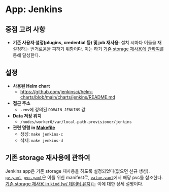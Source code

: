 # App: Jenkins

## 중점 고려 사항
- **기존 사용자 설정(plugins, credential 등) 및 job 재사용**: 설치 시마다 이들을 재설정하는 번거로움을 피하기 위함이다. 이는 하기 [기존 storage 재사용에 관하여](#기존-storage-재사용에-관하여)를 통해 달성한다.

## 설정
- **사용된 Helm chart**
  - https://github.com/jenkinsci/helm-charts/blob/main/charts/jenkins/README.md
- **접근 주소**
  - `.env`에 정의된 `DOMAIN_JENKINS` 값
- **Data 저장 위치**
  - `/nodes/worker0/var/local-path-provisioner/jenkins`
- **관련 명령 in [Makefile](../../Makefile)**
  - 생성: `make jenkins-c`
  - 삭제: `make jenkins-d`

## 기존 storage 재사용에 관하여
Jenkins app은 기존 storage 재사용을 하도록 설정되었다(없으면 신규 생성). [`pv.yaml`](./pv.yaml), [`pvc.yaml`](./pvc.yaml)은 이를 위한 manifest로, [`value.yaml`](./values.yaml)에서 해당 pvc를 참조한다. [기존 storage 재사용 in `kind` (w/ 데이터 유지)](../../cluster/reuse-storage.kr.md)는 이에 대한 상세 설명이다.